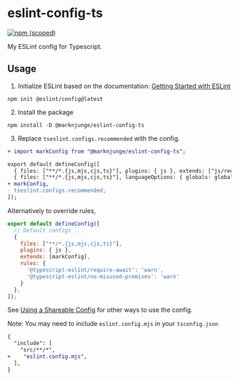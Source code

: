 # eslint-config-ts

[![npm (scoped)](https://img.shields.io/npm/v/@marknjunge/eslint-config-ts)](https://www.npmjs.com/package/@marknjunge/eslint-config-ts)

My ESLint config for Typescript.

## Usage

1. Initialize ESLint based on the documentation: [Getting Started with ESLint](https://eslint.org/docs/latest/use/getting-started)

```shell
npm init @eslint/config@latest
```

2. Install the package

```shell
npm install -D @marknjunge/eslint-config-ts
```

3. Replace `tseslint.configs.recommended` with the config.

```diff
+ import markConfig from "@marknjunge/eslint-config-ts";

export default defineConfig([
  { files: ["**/*.{js,mjs,cjs,ts}"], plugins: { js }, extends: ["js/recommended"], },
  { files: ["**/*.{js,mjs,cjs,ts}"], languageOptions: { globals: globals.node }, },
+ markConfig,
- tseslint.configs.recommended,
]);
```

Alternatively to override rules,

```javascript
export default defineConfig([
  // Default configs ...
  {
    files: ["**/*.{js,mjs,cjs,ts}"],
    plugins: { js },
    extends: [markConfig],
    rules: {
      '@typescript-eslint/require-await': 'warn',
      '@typescript-eslint/no-misused-promises': 'warn'
    }
  },
]);
```

See [Using a Shareable Config](https://eslint.org/docs/latest/extend/shareable-configs#using-a-shareable-config) for other ways to use the config.

Note: You may need to include `eslint.config.mjs` in your `tsconfig.json`
```diff
{
  "include": [
    "src/**/*",
+    "eslint.config.mjs",
  ],
}
```
